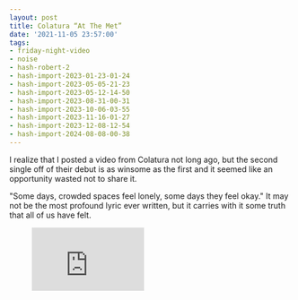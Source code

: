 ```yaml
---
layout: post
title: Colatura “At The Met”
date: '2021-11-05 23:57:00'
tags:
- friday-night-video
- noise
- hash-robert-2
- hash-import-2023-01-23-01-24
- hash-import-2023-05-05-21-23
- hash-import-2023-05-12-14-50
- hash-import-2023-08-31-00-31
- hash-import-2023-10-06-03-55
- hash-import-2023-11-16-01-27
- hash-import-2023-12-08-12-54
- hash-import-2024-08-08-00-38
---
```


I realize that I posted a video from Colatura not long ago, but the second single off of their debut is as winsome as the first and it seemed like an opportunity wasted not to share it.

"Some days, crowded spaces feel lonely, some days they feel okay." It may not be the most profound lyric ever written, but it carries with it some truth that all of us have felt.

<figure class="kg-card kg-embed-card"><iframe width="200" height="113" src="https://www.youtube.com/embed/wXv-ng_AquE?feature=oembed" frameborder="0" allow="accelerometer; autoplay; clipboard-write; encrypted-media; gyroscope; picture-in-picture" allowfullscreen></iframe></figure>